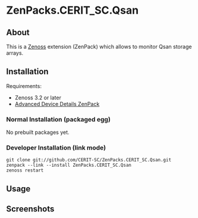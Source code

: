 # ZenPacks.CERIT_SC.Qsan

## About

This is a [Zenoss](http://www.zenoss.com) extension (ZenPack) which allows
to monitor Qsan storage arrays.

## Installation

Requirements:

* Zenoss 3.2 or later
* [Advanced Device Details ZenPack](http://community.zenoss.org/docs/DOC-3452)

### Normal Installation (packaged egg)

No prebuilt packages yet.

### Developer Installation (link mode)

    git clone git://github.com/CERIT-SC/ZenPacks.CERIT_SC.Qsan.git
    zenpack --link --install ZenPacks.CERIT_SC.Qsan
    zenoss restart

## Usage

## Screenshots
